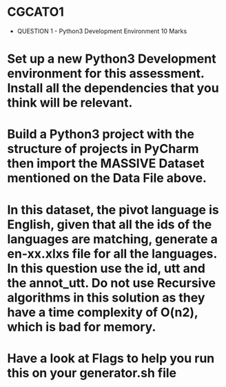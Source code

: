 # CGCATO1
- QUESTION 1 - Python3 Development Environment					         10 Marks

# Set up a new Python3 Development environment for this assessment. Install all the dependencies that you think will be relevant. 

# Build a Python3 project with the structure of projects in PyCharm then import the MASSIVE Dataset mentioned on the Data File above. 

# In this dataset, the pivot language is English, given that all the ids of the languages are matching, generate a en-xx.xlxs file for all the languages. In this question use the id, utt and the annot_utt.  Do not use Recursive algorithms in this solution as they have a time complexity of O(n2), which is bad for memory. 

# Have a look at Flags to help you run this on your generator.sh file
